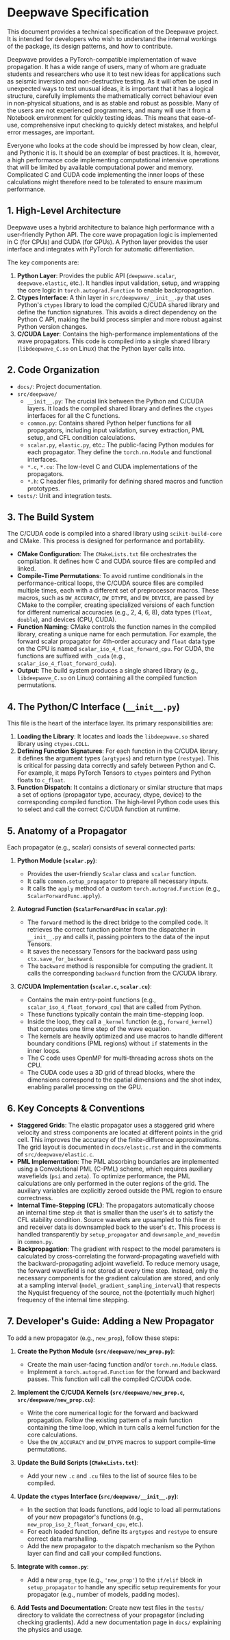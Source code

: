 # Deepwave Specification

This document provides a technical specification of the Deepwave project. It is intended for developers who wish to understand the internal workings of the package, its design patterns, and how to contribute.

Deepwave provides a PyTorch-compatible implementation of wave propagation. It has a wide range of users, many of whom are graduate students and researchers who use it to test new ideas for applications such as seismic inversion and non-destructive testing. As it will often be used in unexpected ways to test unusual ideas, it is important that it has a logical structure, carefully implements the mathematically correct behaviour even in non-physical situations, and is as stable and robust as possible. Many of the users are not experienced programmers, and many will use it from a Notebook environment for quickly testing ideas. This means that ease-of-use, comprehensive input checking to quickly detect mistakes, and helpful error messages, are important.

Everyone who looks at the code should be impressed by how clean, clear, and Pythonic it is. It should be an exemplar of best practices. It is, however, a high performance code implementing computational intensive operations that will be limited by available computational power and memory. Complicated C and CUDA code implementing the inner loops of these calculations might therefore need to be tolerated to ensure maximum performance.

## 1. High-Level Architecture

Deepwave uses a hybrid architecture to balance high performance with a user-friendly Python API. The core wave propagation logic is implemented in C (for CPUs) and CUDA (for GPUs). A Python layer provides the user interface and integrates with PyTorch for automatic differentiation.

The key components are:

1.  **Python Layer**: Provides the public API (`deepwave.scalar`, `deepwave.elastic`, etc.). It handles input validation, setup, and wrapping the core logic in `torch.autograd.Function` to enable backpropagation.
2.  **Ctypes Interface**: A thin layer in `src/deepwave/__init__.py` that uses Python's `ctypes` library to load the compiled C/CUDA shared library and define the function signatures. This avoids a direct dependency on the Python C API, making the build process simpler and more robust against Python version changes.
3.  **C/CUDA Layer**: Contains the high-performance implementations of the wave propagators. This code is compiled into a single shared library (`libdeepwave_C.so` on Linux) that the Python layer calls into.

## 2. Code Organization

-   `docs/`: Project documentation.
-   `src/deepwave/`
    -   `__init__.py`: The crucial link between the Python and C/CUDA layers. It loads the compiled shared library and defines the `ctypes` interfaces for all the C functions.
    -   `common.py`: Contains shared Python helper functions for all propagators, including input validation, survey extraction, PML setup, and CFL condition calculations.
    -   `scalar.py`, `elastic.py`, etc.: The public-facing Python modules for each propagator. They define the `torch.nn.Module` and functional interfaces.
    -   `*.c`, `*.cu`: The low-level C and CUDA implementations of the propagators.
    -   `*.h`: C header files, primarily for defining shared macros and function prototypes.
-   `tests/`: Unit and integration tests.

## 3. The Build System

The C/CUDA code is compiled into a shared library using `scikit-build-core` and CMake. This process is designed for performance and portability.

-   **CMake Configuration**: The `CMakeLists.txt` file orchestrates the compilation. It defines how C and CUDA source files are compiled and linked.
-   **Compile-Time Permutations**: To avoid runtime conditionals in the performance-critical loops, the C/CUDA source files are compiled multiple times, each with a different set of preprocessor macros. These macros, such as `DW_ACCURACY`, `DW_DTYPE`, and `DW_DEVICE`, are passed by CMake to the compiler, creating specialized versions of each function for different numerical accuracies (e.g., 2, 4, 6, 8), data types (`float`, `double`), and devices (CPU, CUDA).
-   **Function Naming**: CMake controls the function names in the compiled library, creating a unique name for each permutation. For example, the forward scalar propagator for 4th-order accuracy and `float` data type on the CPU is named `scalar_iso_4_float_forward_cpu`. For CUDA, the functions are suffixed with `_cuda` (e.g., `scalar_iso_4_float_forward_cuda`).
-   **Output**: The build system produces a single shared library (e.g., `libdeepwave_C.so` on Linux) containing all the compiled function permutations.

## 4. The Python/C Interface (`__init__.py`)

This file is the heart of the interface layer. Its primary responsibilities are:

1.  **Loading the Library**: It locates and loads the `libdeepwave.so` shared library using `ctypes.CDLL`.
2.  **Defining Function Signatures**: For each function in the C/CUDA library, it defines the argument types (`argtypes`) and return type (`restype`). This is critical for passing data correctly and safely between Python and C. For example, it maps PyTorch Tensors to `ctypes` pointers and Python floats to `c_float`.
3.  **Function Dispatch**: It contains a dictionary or similar structure that maps a set of options (propagator type, accuracy, dtype, device) to the corresponding compiled function. The high-level Python code uses this to select and call the correct C/CUDA function at runtime.

## 5. Anatomy of a Propagator

Each propagator (e.g., scalar) consists of several connected parts:

1.  **Python Module (`scalar.py`)**: 
    -   Provides the user-friendly `Scalar` class and `scalar` function.
    -   It calls `common.setup_propagator` to prepare all necessary inputs.
    -   It calls the `apply` method of a custom `torch.autograd.Function` (e.g., `ScalarForwardFunc.apply`).

2.  **Autograd Function (`ScalarForwardFunc` in `scalar.py`)**:
    -   The `forward` method is the direct bridge to the compiled code. It retrieves the correct function pointer from the dispatcher in `__init__.py` and calls it, passing pointers to the data of the input Tensors.
    -   It saves the necessary Tensors for the backward pass using `ctx.save_for_backward`.
    -   The `backward` method is responsible for computing the gradient. It calls the corresponding `backward` function from the C/CUDA library.

3.  **C/CUDA Implementation (`scalar.c`, `scalar.cu`)**:
    -   Contains the main entry-point functions (e.g., `scalar_iso_4_float_forward_cpu`) that are called from Python.
    -   These functions typically contain the main time-stepping loop.
    -   Inside the loop, they call a `_kernel` function (e.g., `forward_kernel`) that computes one time step of the wave equation.
    -   The kernels are heavily optimized and use macros to handle different boundary conditions (PML regions) without `if` statements in the inner loops.
    -   The C code uses OpenMP for multi-threading across shots on the CPU.
    -   The CUDA code uses a 3D grid of thread blocks, where the dimensions correspond to the spatial dimensions and the shot index, enabling parallel processing on the GPU.

## 6. Key Concepts & Conventions

-   **Staggered Grids**: The elastic propagator uses a staggered grid where velocity and stress components are located at different points in the grid cell. This improves the accuracy of the finite-difference approximations. The grid layout is documented in `docs/elastic.rst` and in the comments of `src/deepwave/elastic.c`.
-   **PML Implementation**: The PML absorbing boundaries are implemented using a Convolutional PML (C-PML) scheme, which requires auxiliary wavefields (`psi` and `zeta`). To optimize performance, the PML calculations are only performed in the outer regions of the grid. The auxiliary variables are explicitly zeroed outside the PML region to ensure correctness.
-   **Internal Time-Stepping (CFL)**: The propagators automatically choose an internal time step `dt` that is smaller than the user's `dt` to satisfy the CFL stability condition. Source wavelets are upsampled to this finer `dt` and receiver data is downsampled back to the user's `dt`. This process is handled transparently by `setup_propagator` and `downsample_and_movedim` in `common.py`.
-   **Backpropagation**: The gradient with respect to the model parameters is calculated by cross-correlating the forward-propagating wavefield with the backward-propagating adjoint wavefield. To reduce memory usage, the forward wavefield is not stored at every time step. Instead, only the necessary components for the gradient calculation are stored, and only at a sampling interval (`model_gradient_sampling_interval`) that respects the Nyquist frequency of the source, not the (potentially much higher) frequency of the internal time stepping.

## 7. Developer's Guide: Adding a New Propagator

To add a new propagator (e.g., `new_prop`), follow these steps:

1.  **Create the Python Module (`src/deepwave/new_prop.py`)**:
    -   Create the main user-facing function and/or `torch.nn.Module` class.
    -   Implement a `torch.autograd.Function` for the forward and backward passes. This function will call the compiled C/CUDA code.

2.  **Implement the C/CUDA Kernels (`src/deepwave/new_prop.c`, `src/deepwave/new_prop.cu`)**:
    -   Write the core numerical logic for the forward and backward propagation. Follow the existing pattern of a main function containing the time loop, which in turn calls a kernel function for the core calculations.
    -   Use the `DW_ACCURACY` and `DW_DTYPE` macros to support compile-time permutations.

3.  **Update the Build Scripts (`CMakeLists.txt`)**:
    -   Add your new `.c` and `.cu` files to the list of source files to be compiled.

4.  **Update the `ctypes` Interface (`src/deepwave/__init__.py`)**:
    -   In the section that loads functions, add logic to load all permutations of your new propagator's functions (e.g., `new_prop_iso_2_float_forward_cpu`, etc.).
    -   For each loaded function, define its `argtypes` and `restype` to ensure correct data marshalling.
    -   Add the new propagator to the dispatch mechanism so the Python layer can find and call your compiled functions.

5.  **Integrate with `common.py`**:
    -   Add a new `prop_type` (e.g., `'new_prop'`) to the `if/elif` block in `setup_propagator` to handle any specific setup requirements for your propagator (e.g., number of models, padding modes).

6.  **Add Tests and Documentation**: Create new test files in the `tests/` directory to validate the correctness of your propagator (including checking gradients). Add a new documentation page in `docs/` explaining the physics and usage.
